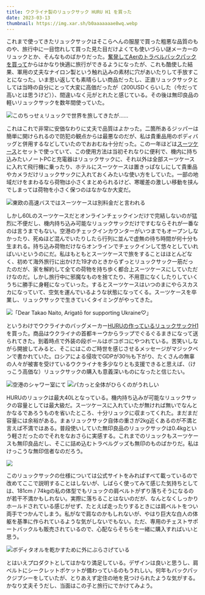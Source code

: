 ```yaml
---
title: ウクライナ製のリュックサック HURU H1 を買った
date: 2023-03-13
thumbnail: https://img.xar.sh/b0aaaaaaae8wq.webp
---
```


これまで使ってきたリュックサックはそこらへんの服屋で買った粗悪な品質のものや、旅行中に一目惚れして買った見た目だけよくても使いづらい謎メーカーのリュックとか、そんなものばかりだった。[奮発してAerのトラベルバックパックを買って](/post/1492733788/)からはかなり快適に旅行ができるようになったが、これも酷使した結果、軍用の丈夫なナイロン製という触れ込みの素材に穴があいたりして手放すことになった。いま思い返しても素晴らしい商品だったし、正直リュックサックとしては当時の自分にとって大変に高価だったが（200USDくらいした（今だって高いとは思うけど））、間違いなく元がとれたと感じている。その後は無印良品の軽いリュックサックを数年間使っていた。

![このちっせぇリュックで世界を旅してきたが……](https://img.xar.sh/b0aaaaaaae8wg.webp)

これはこれで非常に安価なわりに丈夫で品質はよかった。二箇所あるジッパーは簡単に開けられるので防犯の観点からは最悪なのだが、私は貴重品用のボディバッグと併用するなどしていたのでおおむね十分だった。この一年ほどは[スーツケース](/post/1658011402/)とセットで使っていて、この使用方法は当初それなりに便利で、機内に持ち込みたいノートPCと充電器はリュックサックに、それ以外は全部スーツケースに入れて飛行機に乗ったり、ホテルにスーツケースは置きっぱなしにして貴重品やカメラだけリュックサックに入れておくみたいな使い方をしていた。一部の地域だけをまわるなら荷物は小さくまとめられるけど、寒暖差の激しい移動を挟んでしまっては荷物を小さく保つのはなかなか大変だ。

![東欧の高速バスではスーツケースは別料金だと言われる](https://img.xar.sh/b0aaaaaaae8xa.webp)

しかし60Lのスーツケースだとオンラインチェックインだけで完結しないのが猛烈に不便だし、機内持ち込み可能なリュックサックだけですむならそれが一番なのは言うまでもない。空港のチェックインカウンターがいつまでもオープンしなかったり、死ぬほど混んでいたりしたら行列に並んで虚無の待ち時間が何十分も生まれる。持ち込み荷物だけならオンラインでチェックインして悠々としていればいいというのにだ。私はもともとスーツケースで旅をすることはほとんどなく、初めて海外旅行に出かけた19才のときからずっとリュックサック一筋だったのだが、家を解約して全ての荷物を持ち歩く都合上スーツケースにしていただけなのだ。しかし旅行中に邪魔なものを捨てたり、不用意になくしたりしていくうちに勝手に身軽になっていった。するとスーツケースはいつのまにやらスカスカになっていて、空気を運んでいるような状態になってくる。スーツケースを卒業し、リュックサックで生きていくタイミングがやってきた。

![「Dear Takao Naito, Arigatō for supporting Ukraine♡」](https://img.xar.sh/b0aaaaaaae8wq.webp)

というわけでウクライナのバッグメーカー[HURUの作っているリュックサックH1](https://huru.rocks/collections/backpacks/products/h1-model)を買った。商品はウクライナの首都キーウからラップでぐるぐるまきになって送られてきた。到着時点で外装の段ボールはボコボコにやつれている。苦笑いしながら開披してみると、そこにはこのご時世を感じさせるメッセージがマジックペンで書かれていた。ロシアによる侵攻でGDPが30％も下がり、たくさんの無辜の人々が被害を受けているウクライナを多少なりとも支援できると思えば、（けっこう高価な）リュックサックの購入も意義深いものになったと信じたい。

![空港のシャワー室にて](https://img.xar.sh/b0aaaaaaae8vg.webp)
![パカっと全体がひらくのがうれしい](https://img.xar.sh/b0aaaaaaae8wa.webp)

HURUのリュックは最大40Lとなっている。機内持ち込みが可能なリュックサックの容量としては最大級だ。スーツケースに入れていたが無ければ無いでなんとかなるであろうものを省いたところ、十分リュックに収まってくれた。まだまだ容量には余裕がある。まぁリュックサック自体の重さが2kg近くあるのが不満と言えば不満ではある。普段使いしていた無印良品のリュックサックは0.4kgという軽さだったのでそれをなおさらに実感する。これまでのリュックもスーツケースも無印良品だし、そこに詰め込むトラベルグッズも無印のものばかりだ。私はけっこうな無印信者なのだろう。

![](https://img.xar.sh/b0aaaaaaae8vw.webp)

このリュックサックの仕様については公式サイトをみればすべて載っているので改めてここで説明することはしないが、しばらく使ってみて感じた気持ちとしては、181cm / 74kgの私の体型でもリュックの肩ベルトがずり落ちそうになるのが若干不満かもしれない。実際に落ちることはないのだが、なんとなくしっかりホールドされている感じがせず、たとえば走ったりするときには肩ベルトをつい両手でつかんでしまう。私がなで肩なのかもしれないが、やはり巨大な白人の体躯を基準に作られているような気がしないでもない。ただ、専用のチェストサポートバックルも販売されているので、心配ならそちらを一緒に購入すればいいと思う。

![ボディタオルを乾かすために外にぶらさげている](https://img.xar.sh/b0aaaaaaae8xq.webp)

とはいえプロダクトとしてはかなり満足している。デザインは良いと思うし、肩ベルトにシークレットポケットが備わっているのもうれしい。何年もバックパックジプシーをしていたが、とりあえず定住の地を見つけられたような気がする。かなり丈夫そうだし、当面はこの子と旅行にでかけてみよう。
